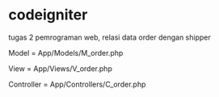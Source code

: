 # codeigniter

tugas 2 pemrograman web, relasi data order dengan shipper

Model       = App/Models/M_order.php

View        = App/Views/V_order.php

Controller  = App/Controllers/C_order.php
